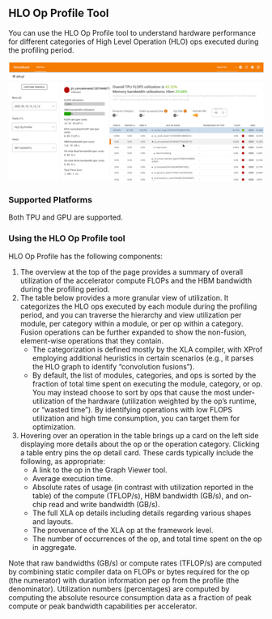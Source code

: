 ## HLO Op Profile Tool

You can use the HLO Op Profile tool to understand hardware performance for
different categories of High Level Operation (HLO) ops executed during the
profiling period.

![HLO Op Profile](images/hlo_op_profile.png)

### Supported Platforms

Both TPU and GPU are supported.

### Using the HLO Op Profile tool

HLO Op Profile has the following components:

1.  The overview at the top of the page provides a summary of overall
    utilization of the accelerator compute FLOPs and the HBM bandwidth during
    the profiling period.
2.  The table below provides a more granular view of utilization. It categorizes
    the HLO ops executed by each module during the profiling period, and you can
    traverse the hierarchy and view utilization per module, per category within
    a module, or per op within a category. Fusion operations can be further
    expanded to show the non-fusion, element-wise operations that they contain.
    *   The categorization is defined mostly by the XLA compiler, with XProf
        employing additional heuristics in certain scenarios (e.g., it parses
        the HLO graph to identify “convolution fusions”).
    *   By default, the list of modules, categories, and ops is sorted by the
        fraction of total time spent on executing the module, category, or op.
        You may instead choose to sort by ops that cause the most
        under-utilization of the hardware (utilization weighted by the op’s
        runtime, or “wasted time”). By identifying operations with low FLOPS
        utilization and high time consumption, you can target them for
        optimization.
3.  Hovering over an operation in the table brings up a card on the left side
    displaying more details about the op or the operation category. Clicking a
    table entry pins the op detail card. These cards typically include the
    following, as appropriate:
    *   A link to the op in the Graph Viewer tool.
    *   Average execution time.
    *   Absolute rates of usage (in contrast with utilization reported in the
        table) of the compute (TFLOP/s), HBM bandwidth (GB/s), and on-chip read
        and write bandwidth (GB/s).
    *   The full XLA op details including details regarding various shapes and
        layouts.
    *   The provenance of the XLA op at the framework level.
    *   The number of occurrences of the op, and total time spent on the op in
        aggregate.

Note that raw bandwidths (GB/s) or compute rates (TFLOP/s) are computed by
combining static compiler data on FLOPs or bytes required for the op (the
numerator) with duration information per op from the profile (the denominator).
Utilization numbers (percentages) are computed by computing the absolute
resource consumption data as a fraction of peak compute or peak bandwidth
capabilities per accelerator.
